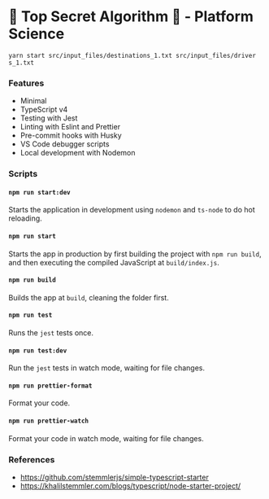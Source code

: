 # 🤫 Top Secret Algorithm 🤫 - Platform Science

`yarn start src/input_files/destinations_1.txt src/input_files/driver
s_1.txt`

### Features

- Minimal
- TypeScript v4
- Testing with Jest
- Linting with Eslint and Prettier
- Pre-commit hooks with Husky
- VS Code debugger scripts
- Local development with Nodemon

### Scripts

#### `npm run start:dev`

Starts the application in development using `nodemon` and `ts-node` to do hot reloading.

#### `npm run start`

Starts the app in production by first building the project with `npm run build`, and then executing the compiled JavaScript at `build/index.js`.

#### `npm run build`

Builds the app at `build`, cleaning the folder first.

#### `npm run test`

Runs the `jest` tests once.

#### `npm run test:dev`

Run the `jest` tests in watch mode, waiting for file changes.

#### `npm run prettier-format`

Format your code.

#### `npm run prettier-watch`

Format your code in watch mode, waiting for file changes.

### References

- https://github.com/stemmlerjs/simple-typescript-starter
- https://khalilstemmler.com/blogs/typescript/node-starter-project/
